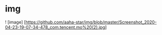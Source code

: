 # img
! [image] [https://github.com/aaha-star/img/blob/master/Screenshot_2020-04-23-19-07-34-478_com.tencent.mo%20(2).jpg]

